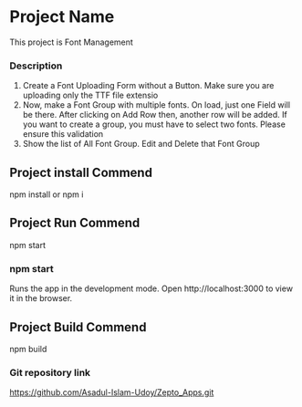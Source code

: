 # Project Name

This project is Font Management
### Description
  1. Create a Font Uploading Form without a Button. Make sure you are uploading only the TTF file extensio
  2. Now, make a Font Group with multiple fonts. On load, just one Field will be there. After clicking on Add Row then, another row will be added. If you want to create a group, you must have to select two fonts. Please ensure this validation
  3. Show the list of All Font Group. Edit and Delete that Font Group

## Project install Commend
  npm install or npm i
  
## Project Run Commend
  npm start
  
### npm start
  Runs the app in the development mode.
  Open http://localhost:3000 to view it in the browser.
  
## Project Build Commend
  npm build

### Git repository link
  https://github.com/Asadul-Islam-Udoy/Zepto_Apps.git



